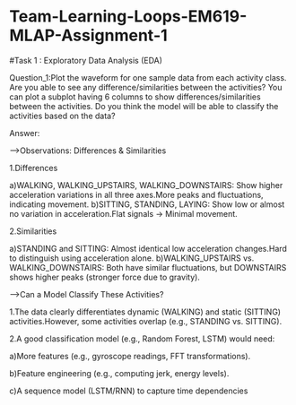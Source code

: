 # Team-Learning-Loops-EM619-MLAP-Assignment-1
#Task 1 : Exploratory Data Analysis (EDA)

Question_1:Plot the waveform for one sample data from each activity class. Are you able to see any difference/similarities between the activities? You can plot a subplot having 6 columns to show differences/similarities between the activities. Do you think the model will be able to classify the activities based on the data?

Answer:

-->Observations: Differences & Similarities

1.Differences

a)WALKING, WALKING_UPSTAIRS, WALKING_DOWNSTAIRS: Show higher acceleration variations in all three axes.More peaks and fluctuations, indicating movement.
b)SITTING, STANDING, LAYING: Show low or almost no variation in acceleration.Flat signals → Minimal movement.

2.Similarities

a)STANDING and SITTING: Almost identical low acceleration changes.Hard to distinguish using acceleration alone.
b)WALKING_UPSTAIRS vs. WALKING_DOWNSTAIRS: Both have similar fluctuations, but DOWNSTAIRS shows higher peaks (stronger force due to gravity).

-->Can a Model Classify These Activities?

1.The data clearly differentiates dynamic (WALKING) and static (SITTING) activities.However, some activities overlap (e.g., STANDING vs. SITTING).


2.A good classification model (e.g., Random Forest, LSTM) would need:

a)More features (e.g., gyroscope readings, FFT transformations).

b)Feature engineering (e.g., computing jerk, energy levels).

c)A sequence model (LSTM/RNN) to capture time dependencies

